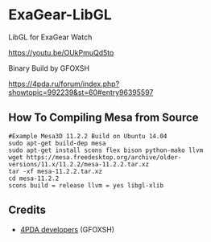 # ExaGear-LibGL
 LibGL for ExaGear
Watch

https://youtu.be/OUkPmuQd5to

Binary Build by GFOXSH

https://4pda.ru/forum/index.php?showtopic=992239&st=60#entry96395597

## How To Compiling Mesa from Source
    #Example Mesa3D 11.2.2 Build on Ubuntu 14.04
    sudo apt-get build-dep mesa
    sudo apt-get install scons flex bison python-mako llvm
    wget https://mesa.freedesktop.org/archive/older-versions/11.x/11.2.2/mesa-11.2.2.tar.xz
    tar -xf mesa-11.2.2.tar.xz
    cd mesa-11.2.2
    scons build = release llvm = yes libgl-xlib

## Credits
- [4PDA developers](https://4pda.ru/forum/index.php?showtopic=804309&st=6840#entry96039823) (GFOXSH)
